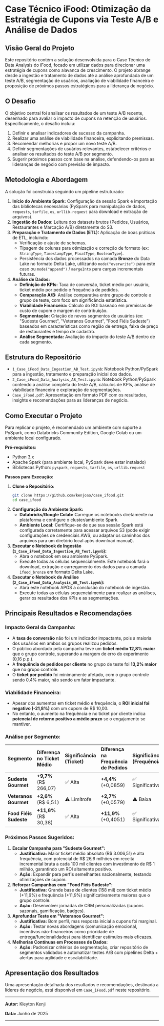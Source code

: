 # Case Técnico iFood: Otimização da Estratégia de Cupons via Teste A/B e Análise de Dados

## Visão Geral do Projeto

Este repositório contém a solução desenvolvida para o Case Técnico de Data Analysis do iFood, focado em utilizar dados para direcionar uma estratégia de cupons como alavanca de crescimento. O projeto abrange desde a ingestão e tratamento de dados até a análise aprofundada de um teste A/B, segmentação de usuários, avaliação de viabilidade financeira e proposição de próximos passos estratégicos para a liderança de negócio.

## O Desafio

O objetivo central foi analisar os resultados de um teste A/B recente, desenhado para avaliar o impacto de cupons na retenção de usuários. Especificamente, o desafio incluiu:

1.  Definir e analisar indicadores de sucesso da campanha.
2.  Realizar uma análise de viabilidade financeira, explicitando premissas.
3.  Recomendar melhorias e propor um novo teste A/B.
4.  Definir segmentações de usuários relevantes, estabelecer critérios e analisar os resultados do teste A/B por segmento.
5.  Sugerir próximos passos com base na análise, defendendo-os para as lideranças de negócio com previsão de impacto.

## Metodologia e Abordagem

A solução foi construída seguindo um pipeline estruturado:

1.  **Início do Ambiente Spark:** Configuração da sessão Spark e importação das bibliotecas necessárias (PySpark para manipulação de dados, `requests`, `tarfile`, `os`, `urllib.request` para download e extração de arquivos).
2.  **Ingestão de Dados:** Leitura dos datasets brutos (Pedidos, Usuários, Restaurantes e Marcação A/B) diretamente do S3.
3.  **Preparação e Tratamento de Dados (ETL):** Aplicação de boas práticas de ETL, incluindo:
      * Verificação e ajuste de schemas.
      * Tipagem de colunas para otimização e correção de formato (ex: `StringType`, `TimestampType`, `FloatType`, `BooleanType`).
      * Persistência dos dados processados na camada **Bronze** do Data Lake no formato Delta Lake, utilizando `mode("overwrite")` para este caso ou `mode("append")` / `mergeInto` para cargas incrementais futuras.
4.  **Análise de Dados:**
      * **Definição de KPIs:** Taxa de conversão, ticket médio por usuário, ticket médio por pedido e frequência de pedidos.
      * **Comparação A/B:** Análise comparativa entre grupo de controle e grupo de teste, com foco em significância estatística.
      * **Viabilidade Financeira:** Cálculo do ROI baseado em premissas de custo de cupom e margem de contribuição.
      * **Segmentação:** Criação de novos segmentos de usuários (ex: "Sudeste Gourmet", "Veteranos Gourmet", "Food Fiéis Sudeste") baseados em características como região de entrega, faixa de preço de restaurantes e tempo de cadastro.
      * **Análise Segmentada:** Avaliação do impacto do teste A/B dentro de cada segmento.

## Estrutura do Repositório

  * `1_Case_iFood_Data_Ingestion_AB_Test.ipynb`: Notebook Python/PySpark para a ingestão, tratamento e preparação inicial dos dados.
  * `2_Case_iFood_Data_Analysis_AB_Test.ipynb`: Notebook Python/PySpark contendo a análise completa do teste A/B, cálculos de KPIs, análise de viabilidade financeira e exploração de segmentações.
  * `Case_iFood.pdf`: Apresentação em formato PDF com os resultados, insights e recomendações para as lideranças de negócio.

## Como Executar o Projeto

Para replicar o projeto, é recomendado um ambiente com suporte a PySpark, como Databricks Community Edition, Google Colab ou um ambiente local configurado.

**Pré-requisitos:**

  * Python 3.x
  * Apache Spark (para ambiente local, PySpark deve estar instalado)
  * Bibliotecas Python: `pyspark`, `requests`, `tarfile`, `os`, `urllib.request`

**Passos para Execução:**

1.  **Clone o Repositório:**
    ```bash
    git clone https://github.com/kenjoao/case_ifood.git
    cd case_ifood
    ```
2.  **Configuração do Ambiente Spark:**
      * **Databricks/Google Colab:** Carregue os notebooks diretamente na plataforma e configure o cluster/ambiente Spark.
      * **Ambiente Local:** Certifique-se de que sua sessão Spark está configurada corretamente para acessar arquivos S3 (pode exigir configurações de credenciais AWS, ou adaptar os caminhos dos arquivos para um diretório local após download manual).
3.  **Executar o Notebook de Ingestão (`1_Case_iFood_Data_Ingestion_AB_Test.ipynb`):**
      * Abra o notebook em seu ambiente PySpark.
      * Execute todas as células sequencialmente. Este notebook fará o download, extração e carregamento dos dados para a camada `ifood_bronze` em formato Delta Lake.
4.  **Executar o Notebook de Análise (`2_Case_iFood_Data_Analysis_AB_Test.ipynb`):**
      * Abra este notebook APÓS a conclusão do notebook de ingestão.
      * Execute todas as células sequencialmente para realizar as análises, gerar os resultados dos KPIs e as segmentações.

## Principais Resultados e Recomendações

### Impacto Geral da Campanha:

  * A **taxa de conversão** não foi um indicador impactante, pois a maioria dos usuários em ambos os grupos realizou pedidos.
  * O público abordado pela campanha teve um **ticket médio 12,8% maior** que o grupo controle, superando a margem de erro do experimento (0,16 p.p.).
  * A **frequência de pedidos por cliente** no grupo de teste foi **13,2% maior** que no grupo controle.
  * O **ticket por pedido** foi minimamente afetado, com o grupo controle sendo 0,4% maior, não sendo um fator impactante.

### Viabilidade Financeira:

  * Apesar dos aumentos em ticket médio e frequência, o **ROI inicial foi negativo (-21,8%)** com um cupom de R$ 10,00.
  * No entanto, o aumento na frequência e no ticket por cliente indica **potencial de retorno positivo a médio prazo** se o engajamento se mantiver.

### Análise por Segmento:

| Segmento | Diferença no Ticket Médio | Significância (Ticket) | Diferença na Frequência de Pedidos | Significância (Frequência) |
| :------- | :------------------------ | :--------------------- | :--------------------------------- | :------------------------- |
| **Sudeste Gourmet** | **+9,7%** (R$ 266,07) | ✅ Alta | **+4,4%** (+0,0859) | ✅ Significativa |
| **Veteranos Gourmet** | **+2,6%** (R$ 6,51) | ⚠️ Limítrofe | **+2,7%** (+0,0579) | ⚠️ Baixa |
| **Food Fiéis Sudeste** | **+11,6%** (R$ 30,38) | ✅ Alta | **+11,9%** (+0,4051) | ✅ Significativa |

### Próximos Passos Sugeridos:

1.  **Escalar Campanha para "Sudeste Gourmet":**
      * **Justificativa:** Maior ticket médio absoluto (R$ 3.006,51) e alta frequência, com potencial de R$ 26,6 milhões em receita incremental bruta a cada 100 mil clientes com investimento de R$ 1 milhão, garantindo um ROI altamente positivo.
      * **Ação:** Expandir para perfis semelhantes nacionalmente, testando otimizações de cupom.
2.  **Reforçar Campanhas com "Food Fiéis Sudeste":**
      * **Justificativa:** Grande base de clientes (158 mil) com ticket médio (+11,6%) e frequência (+11,9%) significativamente maiores que o grupo controle.
      * **Ação:** Desenvolver jornadas de CRM personalizadas (cupons sazonais, gamificação, badges).
3.  **Aprofundar Teste em "Veteranos Gourmet":**
      * **Justificativa:** Bom perfil, mas resposta inicial a cupons foi marginal.
      * **Ação:** Testar novas abordagens (comunicação emocional, incentivos não-financeiros como prioridade de entrega/funcionalidades) para identificar estímulos mais eficazes.
4.  **Melhorias Contínuas em Processos de Dados:**
      * **Ação:** Padronizar critérios de segmentação, criar repositório de segmentos validados e automatizar testes A/B com pipelines Delta + alertas para agilidade e escalabilidade.

## Apresentação dos Resultados

Uma apresentação detalhada dos resultados e recomendações, destinada a líderes de negócio, está disponível em `Case_iFood.pdf` neste repositório.

-----

**Autor:** Kleyton Kenji

**Data:** Junho de 2025

-----
